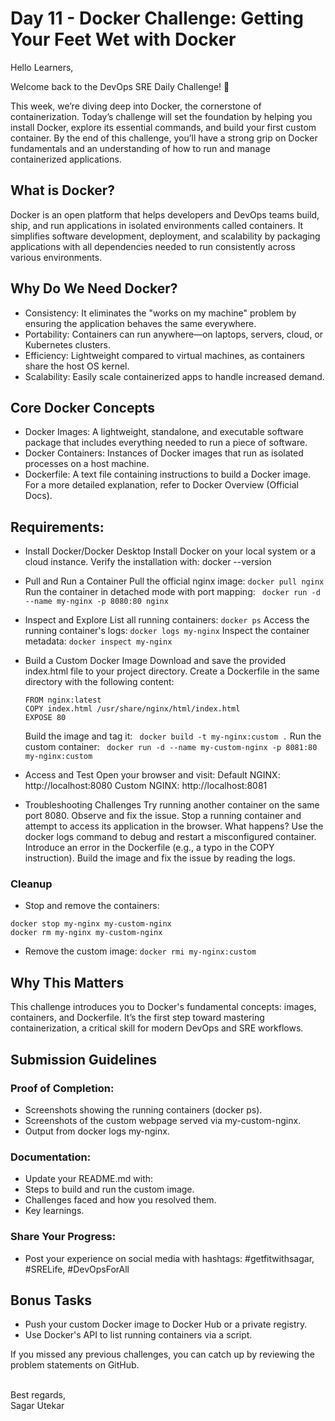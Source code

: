 # Day 11 - Docker Challenge: Getting Your Feet Wet with Docker

Hello Learners,

Welcome back to the DevOps SRE Daily Challenge! 🎉

This week, we’re diving deep into Docker, the cornerstone of containerization. 
Today’s challenge will set the foundation by helping you install Docker, explore its essential commands, and build your first custom container. By the end of this challenge, you’ll have a strong grip on Docker fundamentals and an understanding of how to run and manage containerized applications.

## What is Docker?
Docker is an open platform that helps developers and DevOps teams build, ship, and run applications in isolated environments called containers. It simplifies software development, deployment, and scalability by packaging applications with all dependencies needed to run consistently across various environments.

## Why Do We Need Docker?
- Consistency: It eliminates the "works on my machine" problem by ensuring the application behaves the same everywhere.
- Portability: Containers can run anywhere—on laptops, servers, cloud, or Kubernetes clusters.
- Efficiency: Lightweight compared to virtual machines, as containers share the host OS kernel.
- Scalability: Easily scale containerized apps to handle increased demand.

## Core Docker Concepts
- Docker Images: A lightweight, standalone, and executable software package that includes everything needed to run a piece of software.
- Docker Containers: Instances of Docker images that run as isolated processes on a host machine.
- Dockerfile: A text file containing instructions to build a Docker image.
For a more detailed explanation, refer to Docker Overview (Official Docs).


## Requirements:
- Install Docker/Docker Desktop
  Install Docker on your local system or a cloud instance.
  Verify the installation with: docker --version

- Pull and Run a Container
  Pull the official nginx image: ``` docker pull nginx ```
  Run the container in detached mode with port mapping: ``` docker run -d --name my-nginx -p 8080:80 nginx```

- Inspect and Explore
  List all running containers: ```docker ps```
  Access the running container's logs:  ``` docker logs my-nginx ```
  Inspect the container metadata: ``` docker inspect my-nginx ```

- Build a Custom Docker Image
  Download and save the provided index.html file to your project directory.
  Create a Dockerfile in the same directory with the following content:
  ```
  FROM nginx:latest
  COPY index.html /usr/share/nginx/html/index.html
  EXPOSE 80
  ```

  Build the image and tag it: ``` docker build -t my-nginx:custom .```
  Run the custom container:  ``` docker run -d --name my-custom-nginx -p 8081:80 my-nginx:custom```

- Access and Test
  Open your browser and visit:
  Default NGINX: http://localhost:8080
  Custom NGINX: http://localhost:8081

- Troubleshooting Challenges
  Try running another container on the same port 8080. Observe and fix the issue.
  Stop a running container and attempt to access its application in the browser. What happens?
  Use the docker logs command to debug and restart a misconfigured container.
  Introduce an error in the Dockerfile (e.g., a typo in the COPY instruction). Build the image and fix the issue by reading the logs.

### Cleanup
- Stop and remove the containers:
```  
docker stop my-nginx my-custom-nginx
docker rm my-nginx my-custom-nginx 
```

- Remove the custom image:
``` docker rmi my-nginx:custom ```

## Why This Matters
This challenge introduces you to Docker's fundamental concepts: images, containers, and Dockerfile. 
It’s the first step toward mastering containerization, a critical skill for modern DevOps and SRE workflows.


## Submission Guidelines
### Proof of Completion:
- Screenshots showing the running containers (docker ps).
- Screenshots of the custom webpage served via my-custom-nginx.
- Output from docker logs my-nginx.

### Documentation:
- Update your README.md with:
- Steps to build and run the custom image.
- Challenges faced and how you resolved them.
- Key learnings.

### Share Your Progress:
- Post your experience on social media with hashtags: #getfitwithsagar, #SRELife, #DevOpsForAll

## Bonus Tasks
- Push your custom Docker image to Docker Hub or a private registry.
- Use Docker's API to list running containers via a script.

If you missed any previous challenges, you can catch up by reviewing the problem statements on GitHub.

</br>
Best regards,</br>
Sagar Utekar
